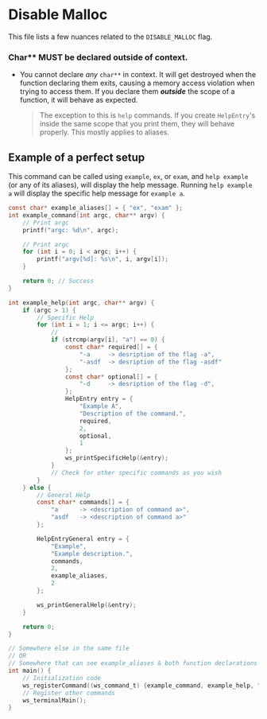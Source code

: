 # Disable Malloc

This file lists a few nuances related to the `DISABLE_MALLOC` flag.

### Char** MUST be declared outside of context.

- You cannot declare *any* `char**` in context.
  It will get destroyed when the function declaring them exits, causing a memory access violation when trying to access
  them.
  If you declare them ***outside*** the scope of a function, it will behave as expected.
  > The exception to this is `help` commands. If you create `HelpEntry`'s inside the same scope that you print them,
  they will behave properly. This mostly applies to aliases.

## Example of a perfect setup

This command can be called using `example`, `ex`, or `exam`, and `help example` (or any of its aliases), will display
the help message. Running `help example a` will display the specific help message for `example a`.

```c
const char* example_aliases[] = { "ex", "exam" };
int example_command(int argc, char** argv) {
	// Print argc
	printf("argc: %d\n", argc);

	// Print argc
	for (int i = 0; i < argc; i++) {
		printf("argv[%d]: %s\n", i, argv[i]);
	}

	return 0; // Success
}

int example_help(int argc, char** argv) {
	if (argc > 1) {
		// Specific Help
		for (int i = 1; i <= argc; i++) {
			// 
			if (strcmp(argv[i], "a") == 0) {
				const char* required[] = {
					"-a     -> desription of the flag -a",
					"-asdf  -> desription of the flag -asdf"
				};
				const char* optional[] = {
					"-d     -> desription of the flag -d",
				};
				HelpEntry entry = {
					"Example A",
					"Description of the command.",
					required,
					2,
					optional,
					1
				};
				ws_printSpecificHelp(&entry);
			}
			// Check for other specific commands as you wish
		}
	} else {
		// General Help
		const char* commands[] = {
			"a      -> <description of command a>",
			"asdf   -> <description of command a>"
		};

		HelpEntryGeneral entry = {
			"Example",
			"Example description.",
			commands,
			2,
			example_aliases,
			2
		};

		ws_printGeneralHelp(&entry);
	}

	return 0;
}

// Somewhere else in the same file 
// OR 
// Somewhere that can see example_aliases & both function declarations
int main() {
	// Initialization code
	ws_registerCommand((ws_command_t) {example_command, example_help, "example", example_aliases, 2});
	// Register other commands
	ws_terminalMain();
}
```